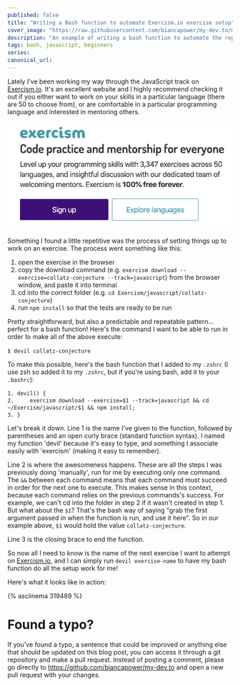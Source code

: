 ```yaml
---
published: false
title: "Writing a Bash function to automate Exercism.io exercise setup"
cover_image: "https://raw.githubusercontent.com/biancapower/my-dev.to/master/blog-posts/a-bash-function-for-exercism.io/assets/cover.png"
description: "An example of writing a bash function to automate the repetitive stuff"
tags: bash, javascript, beginners
series:
canonical_url:
---
```


Lately I've been working my way through the JavaScript track on [Exercism.io](https://exercism.io/). It's an excellent website and I highly recommend checking it out if you either want to work on your skills in a particular language (there are 50 to choose from), or are comfortable in a particular programming language and interested in mentoring others.

[![Exercism.io](https://raw.githubusercontent.com/biancapower/my-dev.to/master/blog-posts/a-bash-function-for-exercism.io/assets/exercism-site.png)](https://exercism.io/)

Something I found a little repetitive was the process of setting things up to work on an exercise. The process went something like this:

1. open the exercise in the browser
2. copy the download command (e.g. `exercism download --exercise=collatz-conjecture --track=javascript`) from the browser window, and paste it into terminal
3. cd into the correct folder (e.g. `cd Exercism/javascript/collatz-conjecture`)
4. run `npm install` so that the tests are ready to be run

Pretty straightforward, but also a predictable and repeatable pattern... perfect for a bash function! Here's the command I want to be able to run in order to make all of the above execute:

`$ devil collatz-conjecture`

To make this possible, here's the bash function that I added to my `.zshrc` (I use zsh so added it to my `.zshrc`, but if you're using bash, add it to your `.bashrc`):

```
1. devil() {
2.     exercism download --exercise=$1 --track=javascript && cd ~/Exercism/javascript/$1 && npm install;
3. }
```

Let's break it down. Line 1 is the name I've given to the function, followed by parentheses and an open curly brace (standard function syntax). I named my function 'devil' because it's easy to type, and something I associate easily with 'exercism' (making it easy to remember).

Line 2 is where the awesomeness happens. These are all the steps I was previously doing 'manually', run for me by executing only one command. The `&&` between each command means that each command must succeed in order for the next one to execute. This makes sense in this context, because each command relies on the previous commands's success. For example, we can't cd into the folder in step 2 if it wasn't created in step 1. But what about the `$1`? That's the bash way of saying "grab the first argument passed in when the function is run, and use it here". So in our example above, `$1` would hold the value `collatz-conjecture`.

Line 3 is the closing brace to end the function.

So now all I need to know is the name of the next exercise I want to attempt on [Exercism.io](https://exercism.io/), and I can simply run `devil exercise-name` to have my bash function do all the setup work for me!

Here's what it looks like in action:

{% asciinema 319489 %}

# Found a typo?

If you've found a typo, a sentence that could be improved or anything else that should be updated on this blog post, you can access it through a git repository and make a pull request. Instead of posting a comment, please go directly to https://github.com/biancapower/my-dev.to and open a new pull request with your changes.
